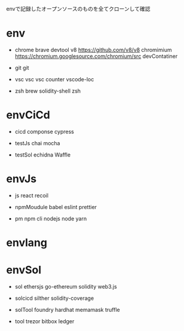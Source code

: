 envで記録したオープンソースのものを全てクローンして確認

# env
- chrome
brave
devtool
v8 https://github.com/v8/v8
chromimium https://chromium.googlesource.com/chromium/src
devContatiner

- git
git

- vsc
vsc 
vsc counter
vscode-loc

- zsh
brew
solidity-shell
zsh

# envCiCd
- cicd
componse
cypress

- testJs
chai
mocha

- testSol
echidna
Waffle

# envJs
- js
react
recoil

- npmMoudule
babel
eslint
prettier

- pm
npm cli
nodejs node
yarn

# envlang

# envSol
- sol
ethersjs
go-ethereum
solidity
web3.js

- solcicd
silther
solidity-coverage

- solTool
foundry
hardhat
memamask
truffle

- tool
trezor
bitbox
ledger
